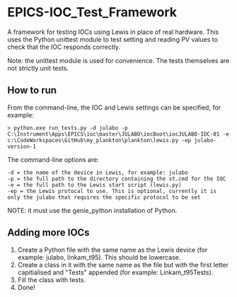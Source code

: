 # EPICS-IOC_Test_Framework

A framework for testing IOCs using Lewis in place of real hardware.
This uses the Python unittest module to test setting and reading PV values to check that the IOC responds correctly.

Note: the unittest module is used for convenience. The tests themselves are not strictly unit tests.

## How to run

From the command-line, the IOC and Lewis settings can be specified, for example:

```
> python.exe run_tests.py -d julabo -p C:\Instrument\Apps\EPICS\ioc\master\JULABO\iocBoot\iocJULABO-IOC-01 -e c:\CodeWorkspaces\GitHub\my_plankton\plankton\lewis.py -ep julabo-version-1
```

The command-line options are:
```
-d = the name of the device in Lewis, for example: julabo
-p = the full path to the directory containing the st.cmd for the IOC
-e = the full path to the Lewis start script (lewis.py)
-ep = the Lewis protocal to use. This is optional, currently it is only the julabo that requires the specific protocol to be set
```

NOTE: it must use the genie_python installation of Python.

## Adding more IOCs

1. Create a Python file with the same name as the Lewis device (for example: julabo, linkam_t95). This should be lowercase.
2. Create a class in it with the same name as the file but with the first letter capitialised and "Tests" appended (for example: Linkam_t95Tests).
3. Fill the class with tests.
4. Done!